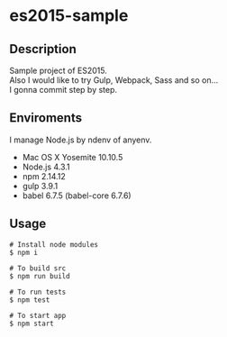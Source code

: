 # es2015-sample

## Description

Sample project of ES2015.  
Also I would like to try Gulp, Webpack, Sass and so on...  
I gonna commit step by step.

## Enviroments

I manage Node.js by ndenv of anyenv. 

- Mac OS X Yosemite 10.10.5
- Node.js 4.3.1
- npm 2.14.12
- gulp 3.9.1
- babel 6.7.5 (babel-core 6.7.6)

## Usage

```
# Install node modules
$ npm i

# To build src 
$ npm run build

# To run tests
$ npm test

# To start app
$ npm start

```
